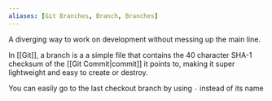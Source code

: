 ```yaml
---
aliases: [Git Branches, Branch, Branches]
---
```


A diverging way to work on development without messing up the main line.

In [[Git]], a branch is a a simple file that contains the 40 character SHA-1 checksum of the [[Git Commit|commit]] it points to, making it super lightweight and easy to create or destroy.

You can easily go to the last checkout branch by using `-` instead of its name
